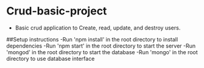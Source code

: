 # Crud-basic-project

* Basic crud application to Create, read, update, and destroy users.

##Setup instructions
-Run 'npm install' in the root directory to install dependencies
-Run 'npm start' in the root directory to start the server
-Run 'mongod' in the root directory to start the database
-Run 'mongo' in the root directory to use database interface
